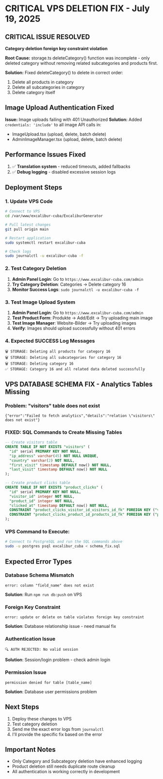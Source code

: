 # CRITICAL VPS DELETION FIX - July 19, 2025

## CRITICAL ISSUE RESOLVED
**Category deletion foreign key constraint violation**

**Root Cause:** storage.ts deleteCategory() function was incomplete - only deleted category without removing related subcategories and products first.

**Solution:** Fixed deleteCategory() to delete in correct order:
1. Delete all products in category
2. Delete all subcategories in category  
3. Delete category itself

## Image Upload Authentication Fixed
**Issue:** Image uploads failing with 401 Unauthorized
**Solution:** Added `credentials: 'include'` to all image API calls in:
- ImageUpload.tsx (upload, delete, batch delete)
- AdminImageManager.tsx (upload, delete, batch delete)

## Performance Issues Fixed  
1. ✅ **Translation system** - reduced timeouts, added fallbacks
2. ✅ **Debug logging** - disabled excessive session logs

## Deployment Steps

### 1. Update VPS Code
```bash
# Connect to VPS
cd /var/www/excalibur-cuba/ExcaliburGenerator

# Pull latest changes
git pull origin main

# Restart application
sudo systemctl restart excalibur-cuba

# Check logs
sudo journalctl -u excalibur-cuba -f
```

### 2. Test Category Deletion
1. **Admin Panel Login**: Go to `https://www.excalibur-cuba.com/admin`
2. **Try Category Deletion**: Categories → Delete category 16
3. **Monitor Success Logs**: `sudo journalctl -u excalibur-cuba -f`

### 3. Test Image Upload System
1. **Admin Panel Login**: Go to `https://www.excalibur-cuba.com/admin`
2. **Test Product Form**: Produkte → Add/Edit → Try uploading main image
3. **Test Image Manager**: Website-Bilder → Try uploading images
4. **Verify**: Images should upload successfully without 401 errors

### 4. Expected SUCCESS Log Messages
```
🗑️ STORAGE: Deleting all products for category 16
🗑️ STORAGE: Deleting all subcategories for category 16  
🗑️ STORAGE: Deleting category 16
✅ STORAGE: Category 16 and all related data deleted successfully
```

## VPS DATABASE SCHEMA FIX - Analytics Tables Missing

### Problem: "visitors" table does not exist
```
{"error":"Failed to fetch analytics","details":"relation \"visitors\" does not exist"}
```

### FIXED: SQL Commands to Create Missing Tables
```sql
-- Create visitors table
CREATE TABLE IF NOT EXISTS "visitors" (
  "id" serial PRIMARY KEY NOT NULL,
  "ip_address" varchar(45) NOT NULL UNIQUE,
  "country" varchar(2) NOT NULL,
  "first_visit" timestamp DEFAULT now() NOT NULL,
  "last_visit" timestamp DEFAULT now() NOT NULL
);

-- Create product clicks table  
CREATE TABLE IF NOT EXISTS "product_clicks" (
  "id" serial PRIMARY KEY NOT NULL,
  "visitor_id" integer NOT NULL,
  "product_id" integer NOT NULL,
  "clicked_at" timestamp DEFAULT now() NOT NULL,
  CONSTRAINT "product_clicks_visitor_id_visitors_id_fk" FOREIGN KEY ("visitor_id") REFERENCES "visitors"("id") ON DELETE no action ON UPDATE no action,
  CONSTRAINT "product_clicks_product_id_products_id_fk" FOREIGN KEY ("product_id") REFERENCES "products"("id") ON DELETE no action ON UPDATE no action
);
```

### VPS Command to Execute:
```bash
# Connect to PostgreSQL and run the SQL commands above
sudo -u postgres psql excalibur_cuba < schema_fix.sql
```

## Expected Error Types

### Database Schema Mismatch  
```
error: column "field_name" does not exist
```
**Solution**: Run `npm run db:push` on VPS

### Foreign Key Constraint
```
error: update or delete on table violates foreign key constraint
```
**Solution**: Database relationship issue - need manual fix

### Authentication Issue
```
🔍 AUTH REJECTED: No valid session
```
**Solution**: Session/login problem - check admin login

### Permission Issue
```
permission denied for table [table_name]
```
**Solution**: Database user permissions problem

## Next Steps
1. Deploy these changes to VPS
2. Test category deletion
3. Send me the exact error logs from `journalctl`
4. I'll provide the specific fix based on the error

## Important Notes
- Only Category and Subcategory deletion have enhanced logging
- Product deletion still needs duplicate route cleanup
- All authentication is working correctly in development